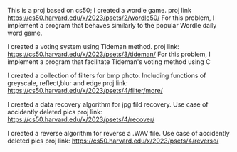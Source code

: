This is a proj based on cs50;
I created a wordle game. 
proj link https://cs50.harvard.edu/x/2023/psets/2/wordle50/
For this problem, I implement a program that behaves similarly to the popular Wordle daily word game.


I created a voting system using Tideman method.
proj link: https://cs50.harvard.edu/x/2023/psets/3/tideman/ 
For this problem, I implement a program that facilitate Tideman's voting method using C

I created a collection of filters for bmp photo. 
Including functions of greyscale, reflect,blur and edge
proj link: https://cs50.harvard.edu/x/2023/psets/4/filter/more/

I created a data recovery algorithm for jpg fild recovery. 
Use case of accidently deleted pics
proj link: https://cs50.harvard.edu/x/2023/psets/4/recover/

I created a reverse algorithm for reverse a .WAV file. 
Use case of accidently deleted pics
proj link: https://cs50.harvard.edu/x/2023/psets/4/reverse/
